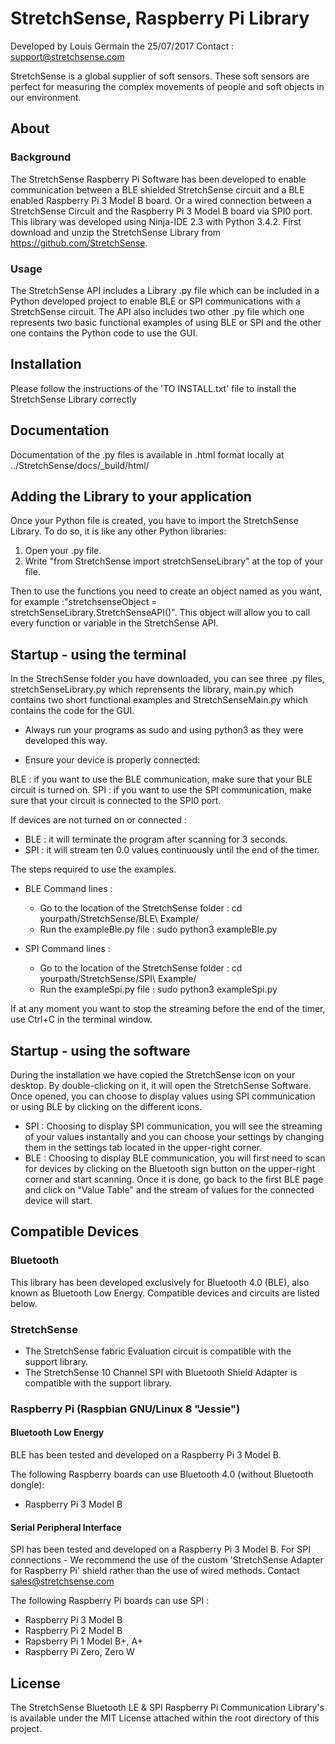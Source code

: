 # StretchSense, Raspberry Pi Library

Developed by Louis Germain the 25/07/2017
Contact : support@stretchsense.com

StretchSense is a global supplier of soft sensors. These soft sensors are perfect for measuring the complex movements of people and soft objects in our environment.

## About
### Background
The StretchSense Raspberry Pi Software has been developed to enable communication between a BLE shielded StretchSense circuit and a BLE enabled Raspberry Pi 3 Model B board.
Or a wired connection between a StretchSense Circuit and the Raspberry Pi 3 Model B board via SPI0 port. This library was developed using Ninja-IDE 2.3 with Python 3.4.2. First download and unzip the StretchSense Library from https://github.com/StretchSense.

### Usage

The StretchSense API includes a Library .py file which can be included in a Python developed project to enable BLE or SPI communications with a StretchSense circuit. The API also includes two other .py file which one represents two basic functional examples of using BLE or SPI and the other one contains the Python code to use the GUI.

## Installation

Please follow the instructions of the 'TO INSTALL.txt' file to install the StretchSense Library correctly

## Documentation

Documentation of the .py files is available  in .html format locally at ../StretchSense/docs/_build/html/

## Adding the Library to your application

Once your Python file is created, you have to import the StretchSense Library. To do so, it is like any other Python libraries:
1. Open your .py file.
2. Write "from StretchSense import stretchSenseLibrary" at the top of your file.

Then to use the functions you need to create an object named as you want, for example :"stretchsenseObject = stretchSenseLibrary.StretchSenseAPI()".
This object will allow you to call every function or variable in the StretchSense API.

## Startup - using the terminal

In the StrechSense folder you have downloaded, you can see three .py files, stretchSenseLibrary.py which reprensents the library, main.py which contains two short functional examples and StretchSenseMain.py which contains the code for the GUI.

* Always run your programs as sudo and using python3 as they were developed this way.

* Ensure your device is properly connected:

BLE : if you want to use the BLE communication, make sure that your BLE circuit is turned on.
SPI : if you want to use the SPI communication, make sure that your circuit is connected to the SPI0 port.

If devices are not turned on or connected :

- BLE : it will terminate the program after scanning for 3 seconds.
- SPI : it will stream ten 0.0 values continuously until the end of the timer.

The steps required to use the examples.

* BLE Command lines :
	* Go to the location of the StretchSense folder : cd yourpath/StretchSense/BLE\ Example/
	* Run the exampleBle.py file : sudo python3 exampleBle.py

* SPI Command lines :
	* Go to the location of the StretchSense folder : cd yourpath/StretchSense/SPI\ Example/
	* Run the exampleSpi.py file : sudo python3 exampleSpi.py

If at any moment you want to stop the streaming before the end of the timer, use Ctrl+C in the terminal window.

## Startup - using the software

During the installation we have copied the StretchSense icon on your desktop. By double-clicking on it, it will open the StretchSense Software. Once opened, you can choose to display values using SPI communication or using BLE by clicking on the different icons.

* SPI : Choosing to display SPI communication, you will see the streaming of your values instantally and you can choose your settings by changing them in the settings tab located in the upper-right corner.
* BLE : Choosing to display BLE communication, you will first need to scan for devices by clicking on the Bluetooth sign button on the upper-right corner and start scanning. Once it is done, go back to the first BLE page and click on "Value Table" and the stream of values for the connected device will start.

## Compatible Devices

### Bluetooth
This library has been developed exclusively for Bluetooth 4.0 (BLE), also known as Bluetooth Low Energy. Compatible devices and circuits are listed below.

### StretchSense
- The StretchSense fabric Evaluation circuit is compatible with the support library.
- The StretchSense 10 Channel SPI with Bluetooth Shield Adapter is compatible with the support library.

### Raspberry Pi (Raspbian GNU/Linux 8 "Jessie")

#### Bluetooth Low Energy
BLE has been tested and developed on a Raspberry Pi 3 Model B.

The following Raspberry boards can use Bluetooth 4.0 (without Bluetooth dongle):

* Raspberry Pi 3 Model B

#### Serial Peripheral Interface
SPI has been tested and developed on a Raspberry Pi 3 Model B. 
For SPI connections - We recommend the use of the custom 'StretchSense Adapter for Raspberry Pi' shield rather than the use of wired methods. Contact sales@stretchsense.com

The following Raspberry Pi boards can use SPI :

* Raspberry Pi 3 Model B
* Raspberry Pi 2 Model B
* Rapsberry Pi 1 Model B+, A+
* Raspberry Pi Zero, Zero W

## License
The StretchSense Bluetooth LE & SPI Raspberry Pi Communication Library's is available under the MIT License attached within the root directory of this project.